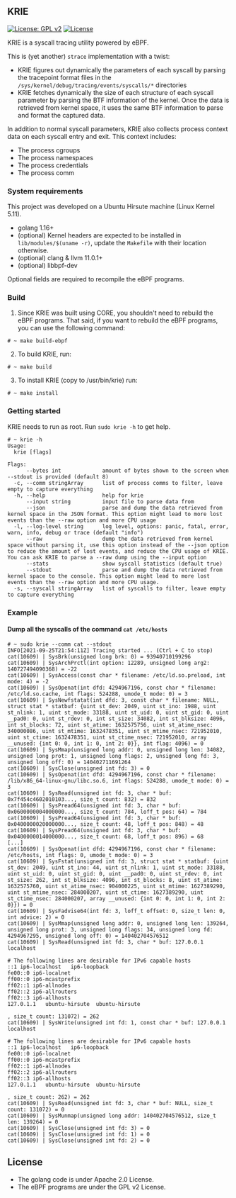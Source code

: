 ## KRIE

[![License: GPL v2](https://img.shields.io/badge/License-GPL%20v2-blue.svg)](https://www.gnu.org/licenses/old-licenses/gpl-2.0.en.html)
[![License](https://img.shields.io/badge/License-Apache%202.0-blue.svg)](https://opensource.org/licenses/Apache-2.0)

KRIE is a syscall tracing utility powered by eBPF.

This is (yet another) `strace` implementation with a twist:
- KRIE figures out dynamically the parameters of each syscall by parsing the tracepoint format files in the `/sys/kernel/debug/tracing/events/syscalls/*` directories
- KRIE fetches dynamically the size of each structure of each syscall parameter by parsing the BTF information of the kernel. Once the data is retrieved from kernel space, it uses the same BTF information to parse and format the captured data.

In addition to normal syscall parameters, KRIE also collects process context data on each syscall entry and exit. This context includes:
- The process cgroups
- The process namespaces
- The process credentials
- The process comm

### System requirements

This project was developed on a Ubuntu Hirsute machine (Linux Kernel 5.11).

- golang 1.16+
- (optional) Kernel headers are expected to be installed in `lib/modules/$(uname -r)`, update the `Makefile` with their location otherwise.
- (optional) clang & llvm 11.0.1+
- (optional) libbpf-dev

Optional fields are required to recompile the eBPF programs.

### Build

1) Since KRIE was built using CORE, you shouldn't need to rebuild the eBPF programs. That said, if you want to rebuild the eBPF programs, you can use the following command:

```shell script
# ~ make build-ebpf
```

2) To build KRIE, run:

```shell script
# ~ make build
```

3) To install KRIE (copy to /usr/bin/krie) run:
```shell script
# ~ make install
```

### Getting started

KRIE needs to run as root. Run `sudo krie -h` to get help.

```shell script
# ~ krie -h
Usage:
  krie [flags]

Flags:
      --bytes int             amount of bytes shown to the screen when --stdout is provided (default 8)
  -c, --comm stringArray      list of process comms to filter, leave empty to capture everything
  -h, --help                  help for krie
      --input string          input file to parse data from
      --json                  parse and dump the data retrieved from kernel space in the JSON format. This option might lead to more lost events than the --raw option and more CPU usage
  -l, --log-level string      log level, options: panic, fatal, error, warn, info, debug or trace (default "info")
      --raw                   dump the data retrieved from kernel space without parsing it, use this option instead of the --json option to reduce the amount of lost events, and reduce the CPU usage of KRIE. You can ask KRIE to parse a --raw dump using the --input option
      --stats                 show syscall statistics (default true)
      --stdout                parse and dump the data retrieved from kernel space to the console. This option might lead to more lost events than the --raw option and more CPU usage.
  -s, --syscall stringArray   list of syscalls to filter, leave empty to capture everything
```

### Example

#### Dump all the syscalls of the command `cat /etc/hosts`

```shell script
# ~ sudo krie --comm cat --stdout
INFO[2021-09-25T21:54:11Z] Tracing started ... (Ctrl + C to stop)
cat(10609) | SysBrk(unsigned long brk: 0) = 93940710199296
cat(10609) | SysArchPrctl(int option: 12289, unsigned long arg2: 140727494090368) = -22
cat(10609) | SysAccess(const char * filename: /etc/ld.so.preload, int mode: 4) = -2
cat(10609) | SysOpenat(int dfd: 4294967196, const char * filename: /etc/ld.so.cache, int flags: 524288, umode_t mode: 0) = 3
cat(10609) | SysNewfstatat(int dfd: 3, const char * filename: NULL, struct stat * statbuf: {uint st_dev: 2049, uint st_ino: 1988, uint st_nlink: 1, uint st_mode: 33188, uint st_uid: 0, uint st_gid: 0, uint __pad0: 0, uint st_rdev: 0, int st_size: 34082, int st_blksize: 4096, int st_blocks: 72, uint st_atime: 1632575756, uint st_atime_nsec: 340000086, uint st_mtime: 1632478351, uint st_mtime_nsec: 721952010, uint st_ctime: 1632478351, uint st_ctime_nsec: 721952010, array __unused: {int 0: 0, int 1: 0, int 2: 0}}, int flag: 4096) = 0
cat(10609) | SysMmap(unsigned long addr: 0, unsigned long len: 34082, unsigned long prot: 1, unsigned long flags: 2, unsigned long fd: 3, unsigned long off: 0) = 140402711691264
cat(10609) | SysClose(unsigned int fd: 3) = 0
cat(10609) | SysOpenat(int dfd: 4294967196, const char * filename: /lib/x86_64-linux-gnu/libc.so.6, int flags: 524288, umode_t mode: 0) = 3
cat(10609) | SysRead(unsigned int fd: 3, char * buf: 0x7f454c4602010103..., size_t count: 832) = 832
cat(10609) | SysPread64(unsigned int fd: 3, char * buf: 0x0600000004000000..., size_t count: 784, loff_t pos: 64) = 784
cat(10609) | SysPread64(unsigned int fd: 3, char * buf: 0x0400000020000000..., size_t count: 48, loff_t pos: 848) = 48
cat(10609) | SysPread64(unsigned int fd: 3, char * buf: 0x0400000014000000..., size_t count: 68, loff_t pos: 896) = 68
[...]
cat(10609) | SysOpenat(int dfd: 4294967196, const char * filename: /etc/hosts, int flags: 0, umode_t mode: 0) = 3
cat(10609) | SysFstat(unsigned int fd: 3, struct stat * statbuf: {uint st_dev: 2049, uint st_ino: 44, uint st_nlink: 1, uint st_mode: 33188, uint st_uid: 0, uint st_gid: 0, uint __pad0: 0, uint st_rdev: 0, int st_size: 262, int st_blksize: 4096, int st_blocks: 8, uint st_atime: 1632575760, uint st_atime_nsec: 904000225, uint st_mtime: 1627389290, uint st_mtime_nsec: 284000207, uint st_ctime: 1627389290, uint st_ctime_nsec: 284000207, array __unused: {int 0: 0, int 1: 0, int 2: 0}}) = 0
cat(10609) | SysFadvise64(int fd: 3, loff_t offset: 0, size_t len: 0, int advice: 2) = 0
cat(10609) | SysMmap(unsigned long addr: 0, unsigned long len: 139264, unsigned long prot: 3, unsigned long flags: 34, unsigned long fd: 4294967295, unsigned long off: 0) = 140402704576512
cat(10609) | SysRead(unsigned int fd: 3, char * buf: 127.0.0.1	localhost

# The following lines are desirable for IPv6 capable hosts
::1	ip6-localhost	ip6-loopback
fe00::0	ip6-localnet
ff00::0	ip6-mcastprefix
ff02::1	ip6-allnodes
ff02::2	ip6-allrouters
ff02::3	ip6-allhosts
127.0.1.1	ubuntu-hirsute	ubuntu-hirsute

, size_t count: 131072) = 262
cat(10609) | SysWrite(unsigned int fd: 1, const char * buf: 127.0.0.1	localhost

# The following lines are desirable for IPv6 capable hosts
::1	ip6-localhost	ip6-loopback
fe00::0	ip6-localnet
ff00::0	ip6-mcastprefix
ff02::1	ip6-allnodes
ff02::2	ip6-allrouters
ff02::3	ip6-allhosts
127.0.1.1	ubuntu-hirsute	ubuntu-hirsute

, size_t count: 262) = 262
cat(10609) | SysRead(unsigned int fd: 3, char * buf: NULL, size_t count: 131072) = 0
cat(10609) | SysMunmap(unsigned long addr: 140402704576512, size_t len: 139264) = 0
cat(10609) | SysClose(unsigned int fd: 3) = 0
cat(10609) | SysClose(unsigned int fd: 1) = 0
cat(10609) | SysClose(unsigned int fd: 2) = 0
```

## License

- The golang code is under Apache 2.0 License.
- The eBPF programs are under the GPL v2 License.